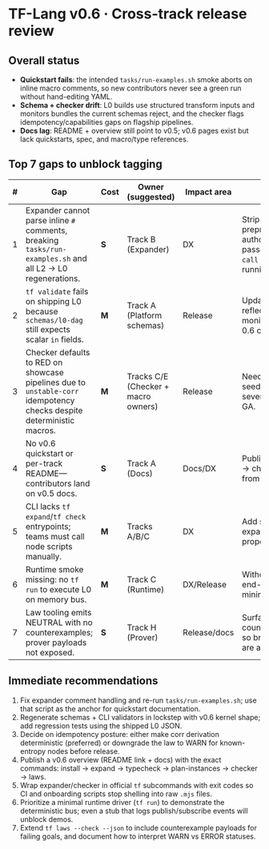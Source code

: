 # TF-Lang v0.6 · Cross-track release review

## Overall status
- **Quickstart fails**: the intended `tasks/run-examples.sh` smoke aborts on inline macro comments, so new contributors never see a green run without hand-editing YAML.
- **Schema + checker drift**: L0 builds use structured transform inputs and monitors bundles the current schemas reject, and the checker flags idempotency/capabilities gaps on flagship pipelines.
- **Docs lag**: README + overview still point to v0.5; v0.6 pages exist but lack quickstarts, spec, and macro/type references.

## Top 7 gaps to unblock tagging

| # | Gap | Cost | Owner (suggested) | Impact area | Notes |
|---|-----|------|-------------------|-------------|-------|
| 1 | Expander cannot parse inline `#` comments, breaking `tasks/run-examples.sh` and all L2 → L0 regenerations. | **S** | Track B (Expander) | DX | Strip comments in macro preprocessing or adjust YAML authorship so quickstart passes. Evidence: `invalid call syntax … # types` when running examples. |
| 2 | `tf validate` fails on shipping L0 because `schemas/l0-dag` still expects scalar `in` fields. | **M** | Track A (Platform schemas) | Release | Update schema + tests to reflect structured inputs and monitors before we can claim 0.6 compatibility. |
| 3 | Checker defaults to RED on showcase pipelines due to `unstable-corr` idempotency checks despite deterministic macros. | **M** | Tracks C/E (Checker + macro owners) | Release | Need either deterministic corr seeds or downgraded law severity; current report blocks GA. |
| 4 | No v0.6 quickstart or per-track README—contributors land on v0.5 docs. | **S** | Track A (Docs) | Docs/DX | Publish install → run examples → checker workflow and link from README + docs/0.6. |
| 5 | CLI lacks `tf expand`/`tf check` entrypoints; teams must call node scripts manually. | **M** | Tracks A/B/C | DX | Add subcommands wrapping expander + checker with proper usage and exit codes. |
| 6 | Runtime smoke missing: no `tf run` to execute L0 on memory bus. | **M** | Track C (Runtime) | DX/Release | Without it we cannot demo end-to-end behavior; add minimal executor harness. |
| 7 | Law tooling emits NEUTRAL with no counterexamples; prover payloads not exposed. | **S** | Track H (Prover) | Release/docs | Surface counterexamples/assignments so branch exclusivity issues are actionable before tagging. |

## Immediate recommendations
1. Fix expander comment handling and re-run `tasks/run-examples.sh`; use that script as the anchor for quickstart documentation.
2. Regenerate schemas + CLI validators in lockstep with v0.6 kernel shape; add regression tests using the shipped L0 JSON.
3. Decide on idempotency posture: either make corr derivation deterministic (preferred) or downgrade the law to WARN for known-entropy nodes before release.
4. Publish a v0.6 overview (README link + docs) with the exact commands: install → expand → typecheck → plan-instances → checker → laws.
5. Wrap expander/checker in official `tf` subcommands with exit codes so CI and onboarding scripts stop shelling into raw `.mjs` files.
6. Prioritize a minimal runtime driver (`tf run`) to demonstrate the deterministic bus; even a stub that logs publish/subscribe events will unblock demos.
7. Extend `tf laws --check --json` to include counterexample payloads for failing goals, and document how to interpret WARN vs ERROR statuses.
